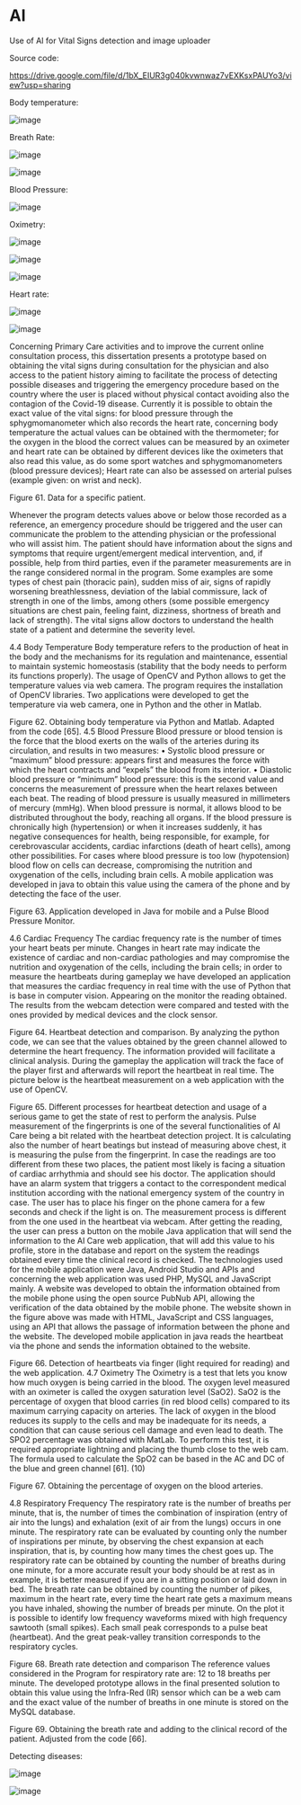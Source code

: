 # AI

Use of AI for Vital Signs detection and image uploader

Source code:

https://drive.google.com/file/d/1bX_EIUR3g040kvwnwaz7vEXKsxPAUYo3/view?usp=sharing


Body temperature:

![image](https://user-images.githubusercontent.com/26171557/187051252-ff50c380-c97f-44b4-aa50-6deffb193d83.png)


Breath Rate:

![image](https://user-images.githubusercontent.com/26171557/187051279-0c54354f-60e8-43ad-b049-5f2dccd4321f.png)

![image](https://user-images.githubusercontent.com/26171557/187051282-69b244e1-afc0-47b5-80ee-daac51ef0f11.png)



Blood Pressure:

![image](https://user-images.githubusercontent.com/26171557/187051266-8f75ed75-4a65-4216-9451-c4ee192f4e0a.png)



Oximetry:

![image](https://user-images.githubusercontent.com/26171557/187051291-29793c2a-c1e0-4d85-8e7a-3dde39b8200b.png)

![image](https://user-images.githubusercontent.com/26171557/187051293-fc61687d-8692-4489-95cf-615ec9c20328.png)

![image](https://user-images.githubusercontent.com/26171557/187051299-4b53f33c-5c22-42d7-9e80-81be9bcfc81b.png)


Heart rate:

![image](https://user-images.githubusercontent.com/26171557/187051315-2fb6dd35-c72e-41ee-9c85-ee0abb947cfa.png)


![image](https://user-images.githubusercontent.com/26171557/187051317-099ac757-8abf-4097-80d9-89d02c51f1ca.png)


Concerning Primary Care activities and to improve the current online consultation process, this dissertation presents a prototype based on obtaining the vital signs during consultation for the physician and also access to the patient history aiming to facilitate the process of detecting possible diseases and triggering the emergency procedure based on the country where the user is placed without physical contact avoiding also the contagion of the Covid-19 disease.
Currently it is possible to obtain the exact value of the vital signs: for blood pressure through the sphygmomanometer which also records the heart rate, concerning body temperature the actual values can be obtained with the thermometer; for the oxygen in the blood the correct values can be measured by an oximeter and heart rate can be obtained by different devices like the oximeters that also read this value, as do some sport watches and sphygmomanometers (blood pressure devices); Heart rate can also be assessed on arterial pulses (example given: on wrist and neck).
       
Figure 61. Data for a specific patient.

Whenever the program detects values above or below those recorded as a reference, an emergency procedure should be triggered and the user can communicate the problem to the attending physician or the professional who will assist him.
The patient should have information about the signs and symptoms that require urgent/emergent medical intervention, and, if possible, help from third parties, even if the parameter measurements are in the range considered normal in the program. Some examples are some types of chest pain (thoracic pain), sudden miss of air, signs of rapidly worsening breathlessness, deviation of the labial commissure, lack of strength in one of the limbs, among others (some possible emergency situations are chest pain, feeling faint, dizziness, shortness of breath and lack of strength). The vital signs allow doctors to understand the health state of a patient and determine the severity level.

4.4	Body Temperature
Body temperature refers to the production of heat in the body and the mechanisms for its regulation and maintenance, essential to maintain systemic homeostasis (stability that the body needs to perform its functions properly). The usage of OpenCV and Python allows to get the temperature values via web camera. The program requires the installation of OpenCV libraries. Two applications were developed to get the temperature via web camera, one in Python and the other in Matlab.
      
Figure 62. Obtaining body temperature via Python and Matlab. Adapted from the code [65].
4.5	Blood Pressure
Blood pressure or blood tension is the force that the blood exerts on the walls of the arteries during its circulation, and results in two measures:
• Systolic blood pressure or “maximum” blood pressure: appears first and measures the force with which the heart contracts and “expels” the blood from its interior.
• Diastolic blood pressure or “minimum” blood pressure: this is the second value and concerns the measurement of pressure when the heart relaxes between each beat.
The reading of blood pressure is usually measured in millimeters of mercury (mmHg). When blood pressure is normal, it allows blood to be distributed throughout the body, reaching all organs. If the blood pressure is chronically high (hypertension) or when it increases suddenly, it has negative consequences for health, being responsible, for example, for cerebrovascular accidents, cardiac infarctions (death of heart cells), among other possibilities. For cases where blood pressure is too low (hypotension) blood flow on cells can decrease, compromising the nutrition and oxygenation of the cells, including brain cells. A mobile application was developed in java to obtain this value using the camera of the phone and by detecting the face of the user.
     
Figure 63. Application developed in Java for mobile and a Pulse Blood Pressure Monitor.

4.6	Cardiac Frequency
The cardiac frequency rate is the number of times your heart beats per minute. Changes in heart rate may indicate the existence of cardiac and non-cardiac pathologies and may compromise the nutrition and oxygenation of the cells, including the brain cells; in order to measure the heartbeats during gameplay we have developed an application that measures the cardiac frequency in real time with the use of Python that is base in computer vision. Appearing on the monitor the reading obtained. The results from the webcam detection were compared and tested with the ones provided by medical devices and the clock sensor.
  
Figure 64. Heartbeat detection and comparison.
By analyzing the python code, we can see that the values obtained by the green channel allowed to determine the heart frequency.
The information provided will facilitate a clinical analysis. During the gameplay the application will track the face of the player first and afterwards will report the heartbeat in real time. The picture below is the heartbeat measurement on a web application with the use of OpenCV.
   
Figure 65. Different processes for heartbeat detection and usage of a serious game to get the state of rest to perform the analysis.
Pulse measurement of the fingerprints is one of the several functionalities of AI Care being a bit related with the heartbeat detection project. It is calculating also the number of heart beatings but instead of measuring above chest, it is measuring the pulse from the fingerprint. In case the readings are too different from these two places, the patient most likely is facing a situation of cardiac arrhythmia and should see his doctor.
The application should have an alarm system that triggers a contact to the correspondent medical institution according with the national emergency system of the country in case. The user has to place his finger on the phone camera for a few seconds and check if the light is on. The measurement process is different from the one used in the heartbeat via webcam. After getting the reading, the user can press a button on the mobile Java application that will send the information to the AI Care web application, that will add this value to his profile, store in the database and report on the system the readings obtained every time the clinical record is checked.
The technologies used for the mobile application were Java, Android Studio and APIs and concerning the web application was used PHP, MySQL and JavaScript mainly.
A website was developed to obtain the information obtained from the mobile phone using the open source PubNub API, allowing the verification of the data obtained by the mobile phone. The website shown in the figure above was made with HTML, JavaScript and CSS languages, using an API that allows the passage of information between the phone and the website. The developed mobile application in java reads the heartbeat via the phone and sends the information obtained to the website.
   
   
Figure 66. Detection of heartbeats via finger (light required for reading) and the web application.
4.7	Oximetry
The Oximetry is a test that lets you know how much oxygen is being carried in the blood. The oxygen level measured with an oximeter is called the oxygen saturation level (SaO2). SaO2 is the percentage of oxygen that blood carries (in red blood cells) compared to its maximum carrying capacity on arteries. The lack of oxygen in the blood reduces its supply to the cells  and may be inadequate for its needs, a condition that can cause serious cell damage and even lead to death. The SPO2 percentage was obtained with MatLab. To perform this test, it is required appropriate lightning and placing the thumb close to the web cam.
The formula used to calculate the SpO2 can be based in the AC and DC of the blue and green channel [61].
(10)
   
Figure 67. Obtaining the percentage of oxygen on the blood arteries.

4.8	Respiratory Frequency
The respiratory rate is the number of breaths per minute, that is, the number of times the combination of inspiration (entry of air into the lungs) and exhalation (exit of air from the lungs) occurs in one minute. The respiratory rate can be evaluated by counting only the number of inspirations per minute, by observing the chest expansion at each inspiration, that is, by counting how many times the chest goes up.
The respiratory rate can be obtained by counting the number of breaths during one minute, for a more accurate result your body should be at rest as in example, it is better measured if you are in a sitting position or laid down in bed. The breath rate can be obtained by counting the number of pikes, maximum in the heart rate, every time the heart rate gets a maximum means you have inhaled, showing the number of breads per minute. On the plot it is possible to identify low frequency waveforms mixed with high frequency sawtooth (small spikes). Each small peak corresponds to a pulse beat (heartbeat). And the great peak-valley transition corresponds to the respiratory cycles.
  
Figure 68. Breath rate detection and comparison
The reference values considered in the Program for respiratory rate are: 12 to 18 breaths per minute. The developed prototype allows in the final presented solution to obtain this value using the Infra-Red (IR) sensor which can be a web cam and the exact value of the number of breaths in one minute is stored on the MySQL database.
  
Figure 69. Obtaining the breath rate and adding to the clinical record of the patient. Adjusted from the code [66].


Detecting diseases:

![image](https://user-images.githubusercontent.com/26171557/187051354-52053ae5-c30c-429a-ba52-791bc130e241.png)

![image](https://user-images.githubusercontent.com/26171557/187051360-235da39f-63ac-4f0d-8b6e-1ff23597da2c.png)


